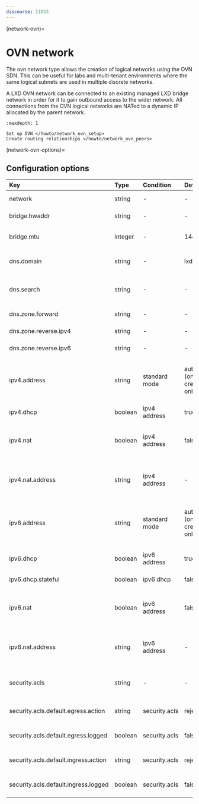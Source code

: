 ```yaml
---
discourse: 11033
---
```


(network-ovn)=
# OVN network

The ovn network type allows the creation of logical networks using the OVN SDN. This can be useful for labs and
multi-tenant environments where the same logical subnets are used in multiple discrete networks.

A LXD OVN network can be connected to an existing managed LXD bridge network in order for it to gain outbound
access to the wider network. All connections from the OVN logical networks are NATed to a dynamic IP allocated by
the parent network.

```{toctree}
:maxdepth: 1

Set up OVN </howto/network_ovn_setup>
Create routing relationships </howto/network_ovn_peers>
```

(network-ovn-options)=
## Configuration options

Key                                  | Type      | Condition             | Default                   | Description
:--                                  | :--       | :--                   | :--                       | :--
network                              | string    | -                     | -                         | Uplink network to use for external network access
bridge.hwaddr                        | string    | -                     | -                         | MAC address for the bridge
bridge.mtu                           | integer   | -                     | 1442                      | Bridge MTU (default allows host to host geneve tunnels)
dns.domain                           | string    | -                     | lxd                       | Domain to advertise to DHCP clients and use for DNS resolution
dns.search                           | string    | -                     | -                         | Full comma separated domain search list, defaulting to `dns.domain` value
dns.zone.forward                     | string    | -                     | -                         | DNS zone name for forward DNS records
dns.zone.reverse.ipv4                | string    | -                     | -                         | DNS zone name for IPv4 reverse DNS records
dns.zone.reverse.ipv6                | string    | -                     | -                         | DNS zone name for IPv6 reverse DNS records
ipv4.address                         | string    | standard mode         | auto (on create only)     | IPv4 address for the bridge (CIDR notation). Use "none" to turn off IPv4 or "auto" to generate a new random unused subnet
ipv4.dhcp                            | boolean   | ipv4 address          | true                      | Whether to allocate addresses using DHCP
ipv4.nat                             | boolean   | ipv4 address          | false                     | Whether to NAT (will default to true if unset and a random ipv4.address is generated)
ipv4.nat.address                     | string    | ipv4 address          | -                         | The source address used for outbound traffic from the network (requires uplink `ovn.ingress_mode=routed`)
ipv6.address                         | string    | standard mode         | auto (on create only)     | IPv6 address for the bridge (CIDR notation). Use "none" to turn off IPv6 or "auto" to generate a new random unused subnet
ipv6.dhcp                            | boolean   | ipv6 address          | true                      | Whether to provide additional network configuration over DHCP
ipv6.dhcp.stateful                   | boolean   | ipv6 dhcp             | false                     | Whether to allocate addresses using DHCP
ipv6.nat                             | boolean   | ipv6 address          | false                     | Whether to NAT (will default to true if unset and a random ipv6.address is generated)
ipv6.nat.address                     | string    | ipv6 address          | -                         | The source address used for outbound traffic from the network (requires uplink `ovn.ingress_mode=routed`)
security.acls                        | string    | -                     | -                         | Comma separated list of Network ACLs to apply to NICs connected to this network
security.acls.default.egress.action  | string    | security.acls         | reject                    | Action to use for egress traffic that doesn't match any ACL rule
security.acls.default.egress.logged  | boolean   | security.acls         | false                     | Whether to log egress traffic that doesn't match any ACL rule
security.acls.default.ingress.action | string    | security.acls         | reject                    | Action to use for ingress traffic that doesn't match any ACL rule
security.acls.default.ingress.logged | boolean   | security.acls         | false                     | Whether to log ingress traffic that doesn't match any ACL rule
